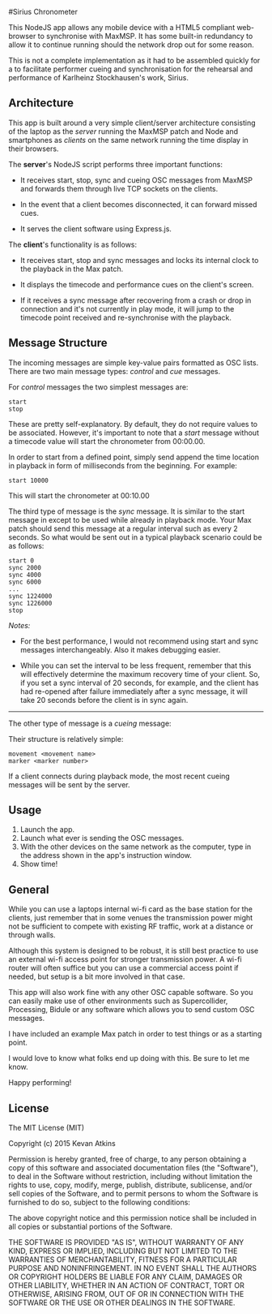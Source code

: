 #Sirius Chronometer

This NodeJS app allows any mobile device with a HTML5 compliant web-browser to synchronise with MaxMSP. It has some built-in redundancy to allow it to continue running should the network drop out for some reason.

This is not a complete implementation as it had to be assembled quickly for a to facilitate performer cueing and synchronisation for the rehearsal and performance of Karlheinz Stockhausen's work, Sirius.

## Architecture

This app is built around a very simple client/server architecture consisting of the laptop as the *server* running the MaxMSP patch and Node and smartphones as *clients* on the same network running the time display in their browsers.

The **server**'s NodeJS script performs three important functions:

- It receives start, stop, sync and cueing OSC messages from MaxMSP and forwards them through live TCP sockets on the clients.

- In the event that a client becomes disconnected, it can forward missed cues.

- It serves the client software using Express.js.

The **client**'s functionality is as follows:

- It receives start, stop and sync messages and locks its internal clock to the playback in the Max patch.

- It displays the timecode and performance cues on the client's screen.

- If it receives a sync message after recovering from a crash or drop in connection and it's not currently in play mode, it will jump to the timecode point received and re-synchronise with the playback.


## Message Structure

The incoming messages are simple key-value pairs formatted as OSC lists. There are two main message types: *control* and *cue* messages.

For *control* messages the two simplest messages are:

```
start
stop
```

These are pretty self-explanatory. By default, they do not require values to be associated. However, it's important to note that a *start* message without a timecode value will start the chronometer from 00:00.00.

In order to start from a defined point, simply send append the time location in playback in form of milliseconds from the beginning. For example:

```
start 10000
```

This will start the chronometer at 00:10.00

The third type of message is the *sync* message. It is similar to the start message in except to be used while already in playback mode. Your Max patch should send this message at a regular interval such as every 2 seconds. So what would be sent out in a typical playback scenario could be as follows:

```
start 0
sync 2000
sync 4000
sync 6000
...
sync 1224000
sync 1226000
stop
```

_Notes:_

- For the best performance, I would not recommend using start and sync messages interchangeably. Also it makes debugging easier.

- While you can set the interval to be less frequent, remember that this will effectively determine the maximum recovery time of your client. So, if you set a sync interval of 20 seconds, for example, and the client has had re-opened after failure immediately after a sync message, it will take 20 seconds before the client is in sync again.

---------------------------

The other type of message is a *cueing* message:

Their structure is relatively simple:

```
movement <movement name>
marker <marker number>
```

If a client connects during playback mode, the most recent cueing messages will be sent by the server.

## Usage
1. Launch the app.
2. Launch what ever is sending the OSC messages.
3. With the other devices on the same network as the computer, type in the address shown in the app's instruction window.
4. Show time!

## General

While you can use a laptops internal wi-fi card as the base station for the clients, just remember that in some venues the transmission power might not be sufficient to compete with existing RF traffic, work at a distance or through walls.

Although this system is designed to be robust, it is still best practice to use an external wi-fi access point for stronger transmission power. A wi-fi router will often suffice but you can use a commercial access point if needed, but setup is a bit more involved in that case.

This app will also work fine with any other OSC capable software. So you can easily make use of other environments such as Supercollider, Processing, Bidule or any software which allows you to send custom OSC messages.

I have included an example Max patch in order to test things or as a starting point.

I would love to know what folks end up doing with this. Be sure to let me know.

Happy performing!

## License

The MIT License (MIT)

Copyright (c) 2015 Kevan Atkins

Permission is hereby granted, free of charge, to any person obtaining a copy
of this software and associated documentation files (the "Software"), to deal
in the Software without restriction, including without limitation the rights
to use, copy, modify, merge, publish, distribute, sublicense, and/or sell
copies of the Software, and to permit persons to whom the Software is
furnished to do so, subject to the following conditions:

The above copyright notice and this permission notice shall be included in
all copies or substantial portions of the Software.

THE SOFTWARE IS PROVIDED "AS IS", WITHOUT WARRANTY OF ANY KIND, EXPRESS OR
IMPLIED, INCLUDING BUT NOT LIMITED TO THE WARRANTIES OF MERCHANTABILITY,
FITNESS FOR A PARTICULAR PURPOSE AND NONINFRINGEMENT. IN NO EVENT SHALL THE
AUTHORS OR COPYRIGHT HOLDERS BE LIABLE FOR ANY CLAIM, DAMAGES OR OTHER
LIABILITY, WHETHER IN AN ACTION OF CONTRACT, TORT OR OTHERWISE, ARISING FROM,
OUT OF OR IN CONNECTION WITH THE SOFTWARE OR THE USE OR OTHER DEALINGS IN
THE SOFTWARE.
